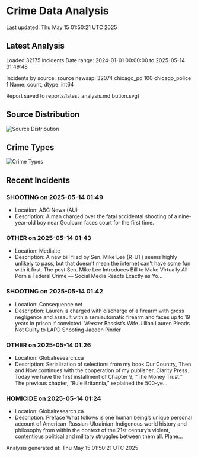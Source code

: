# Crime Data Analysis
Last updated: Thu May 15 01:50:21 UTC 2025

## Latest Analysis

Loaded 32175 incidents
Date range: 2024-01-01 00:00:00 to 2025-05-14 01:49:48

Incidents by source:
source
newsapi           32074
chicago_pd          100
chicago_police        1
Name: count, dtype: int64

Report saved to reports/latest_analysis.md
bution.svg)

## Source Distribution
![Source Distribution](images/source_distribution.svg)

## Crime Types
![Crime Types](images/crime_types.svg)

## Recent Incidents

### SHOOTING on 2025-05-14 01:49
- Location: ABC News (AU)
- Description: A man charged over the fatal accidental shooting of a nine-year-old boy near Goulburn faces court for the first time.


### OTHER on 2025-05-14 01:43
- Location: Mediaite
- Description: A new bill filed by Sen. Mike Lee (R-UT) seems highly unlikely to pass, but that doesn't mean the internet can't have some fun with it first.
The post Sen. Mike Lee Introduces Bill to Make Virtually All Porn a Federal Crime — Social Media Reacts Exactly as Yo…


### SHOOTING on 2025-05-14 01:42
- Location: Consequence.net
- Description: Lauren is charged with discharge of a firearm with gross negligence and assault with a semiautomatic firearm and faces up to 19 years in prison if convicted.
Weezer Bassist’s Wife Jillian Lauren Pleads Not Guilty to LAPD Shooting
Jaeden Pinder


### OTHER on 2025-05-14 01:26
- Location: Globalresearch.ca
- Description: Serialization of selections from my book Our Country, Then and Now continues with the cooperation of my publisher, Clarity Press. Today we have the first installment of Chapter 9, “The Money Trust.”
The previous chapter, “Rule Britannia,” explained the 500-ye…


### HOMICIDE on 2025-05-14 01:24
- Location: Globalresearch.ca
- Description: Preface
What follows is one human being’s unique personal account of American-Russian-Ukrainian-Indigenous world history and philosophy from within the context of the 21st century’s violent, contentious political and military struggles between them all.
Plane…

Analysis generated at: Thu May 15 01:50:21 UTC 2025
